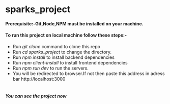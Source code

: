 # sparks_project 
#### Prerequisite:-Git,Node,NPM must be installed on your machine.
#### To run this project on local machine follow these steps:- 
* Run _git clone_ command to clone this repo 
* Run _cd sparks_project_ to change the directory.
* Run _npm install_ to install backend dependencies 
* Run _npm client-install_ to install frontend dependencies 
* Run _npm run dev_ to run the servers. 
* You will be redirected to browser.If not then paste this address in adress bar http://localhost:3000 <br><br>
##### You can see the project now 
